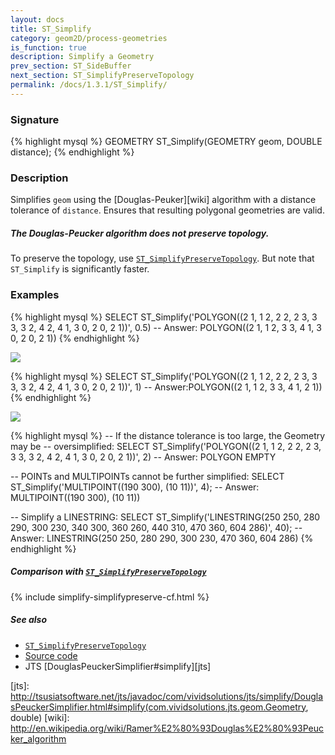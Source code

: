 ```yaml
---
layout: docs
title: ST_Simplify
category: geom2D/process-geometries
is_function: true
description: Simplify a Geometry
prev_section: ST_SideBuffer
next_section: ST_SimplifyPreserveTopology
permalink: /docs/1.3.1/ST_Simplify/
---
```


### Signature

{% highlight mysql %}
GEOMETRY ST_Simplify(GEOMETRY geom, DOUBLE distance);
{% endhighlight %}

### Description

Simplifies `geom` using the [Douglas-Peuker][wiki] algorithm with a
distance tolerance of `distance`. Ensures that resulting polygonal
geometries are valid.

<div class="note">
    <h5>The Douglas-Peucker algorithm does not preserve topology.</h5>
    <p>To preserve the topology, use <a
    href="../ST_SimplifyPreserveTopology"><code>ST_SimplifyPreserveTopology</code></a>.
    But note that <code>ST_Simplify</code> is significantly faster.
    </p>
</div>

### Examples

{% highlight mysql %}
SELECT ST_Simplify('POLYGON((2 1, 1 2, 2 2, 2 3, 3 3, 3 2,
                             4 2, 4 1, 3 0, 2 0, 2 1))',
                    0.5)
-- Answer: POLYGON((2 1, 1 2, 3 3, 4 1, 3 0, 2 0, 2 1))
{% endhighlight %}

<img class="displayed" src="../ST_Simplify.png"/>

{% highlight mysql %}
SELECT ST_Simplify('POLYGON((2 1, 1 2, 2 2, 2 3, 3 3, 3 2,
                             4 2, 4 1, 3 0, 2 0, 2 1))',
                    1)
-- Answer:POLYGON((2 1, 1 2, 3 3, 4 1, 2 1))
{% endhighlight %}

<img class="displayed" src="../ST_Simplify_1.png"/>

{% highlight mysql %}
-- If the distance tolerance is too large, the Geometry may be
-- oversimplified:
SELECT ST_Simplify('POLYGON((2 1, 1 2, 2 2, 2 3, 3 3, 3 2,
                             4 2, 4 1, 3 0, 2 0, 2 1))',
                    2)
-- Answer: POLYGON EMPTY

-- POINTs and MULTIPOINTs cannot be further simplified:
SELECT ST_Simplify('MULTIPOINT((190 300), (10 11))', 4);
-- Answer: MULTIPOINT((190 300), (10 11))

-- Simplify a LINESTRING:
SELECT ST_Simplify('LINESTRING(250 250, 280 290, 300 230, 340 300,
                               360 260, 440 310, 470 360, 604 286)',
                   40);
-- Answer: LINESTRING(250 250, 280 290, 300 230, 470 360, 604 286)
{% endhighlight %}

##### Comparison with [`ST_SimplifyPreserveTopology`](../ST_SimplifyPreserveTopology)

{% include simplify-simplifypreserve-cf.html %}

##### See also

* [`ST_SimplifyPreserveTopology`](../ST_SimplifyPreserveTopology)
* <a href="https://github.com/orbisgis/h2gis/blob/master/h2gis-functions/src/main/java/org/h2gis/functions/spatial/generalize/ST_Simplify.java" target="_blank">Source code</a>
* JTS [DouglasPeuckerSimplifier#simplify][jts]

[jts]: http://tsusiatsoftware.net/jts/javadoc/com/vividsolutions/jts/simplify/DouglasPeuckerSimplifier.html#simplify(com.vividsolutions.jts.geom.Geometry, double)
[wiki]: http://en.wikipedia.org/wiki/Ramer%E2%80%93Douglas%E2%80%93Peucker_algorithm
